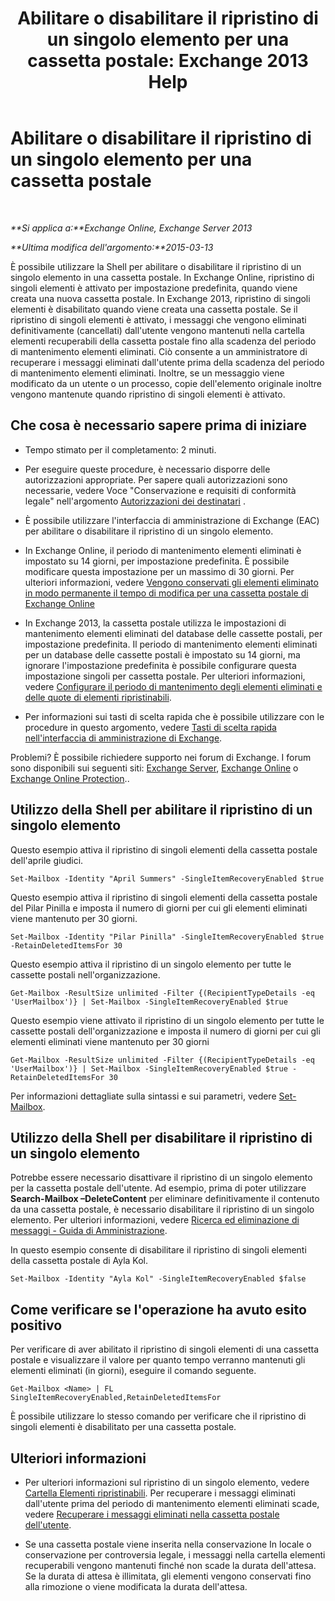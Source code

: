 ﻿---
title: 'Abilitare o disabilitare il ripristino di un singolo elemento per una cassetta postale: Exchange 2013 Help'
TOCTitle: Abilitare o disabilitare il ripristino di un singolo elemento per una cassetta postale
ms:assetid: 2e7f1bcd-8395-45ad-86ce-22868bd46af0
ms:mtpsurl: https://technet.microsoft.com/it-it/library/Ee633460(v=EXCHG.150)
ms:contentKeyID: 54652837
ms.date: 05/22/2018
mtps_version: v=EXCHG.150
ms.translationtype: MT
---

# Abilitare o disabilitare il ripristino di un singolo elemento per una cassetta postale

 

_**Si applica a:**Exchange Online, Exchange Server 2013_

_**Ultima modifica dell'argomento:**2015-03-13_

È possibile utilizzare la Shell per abilitare o disabilitare il ripristino di un singolo elemento in una cassetta postale. In Exchange Online, ripristino di singoli elementi è attivato per impostazione predefinita, quando viene creata una nuova cassetta postale. In Exchange 2013, ripristino di singoli elementi è disabilitato quando viene creata una cassetta postale. Se il ripristino di singoli elementi è attivato, i messaggi che vengono eliminati definitivamente (cancellati) dall'utente vengono mantenuti nella cartella elementi recuperabili della cassetta postale fino alla scadenza del periodo di mantenimento elementi eliminati. Ciò consente a un amministratore di recuperare i messaggi eliminati dall'utente prima della scadenza del periodo di mantenimento elementi eliminati. Inoltre, se un messaggio viene modificato da un utente o un processo, copie dell'elemento originale inoltre vengono mantenute quando ripristino di singoli elementi è attivato.

## Che cosa è necessario sapere prima di iniziare

  - Tempo stimato per il completamento: 2 minuti.

  - Per eseguire queste procedure, è necessario disporre delle autorizzazioni appropriate. Per sapere quali autorizzazioni sono necessarie, vedere Voce "Conservazione e requisiti di conformità legale" nell'argomento [Autorizzazioni dei destinatari](recipients-permissions-exchange-2013-help.md) .

  - È possibile utilizzare l'interfaccia di amministrazione di Exchange (EAC) per abilitare o disabilitare il ripristino di un singolo elemento.

  - In Exchange Online, il periodo di mantenimento elementi eliminati è impostato su 14 giorni, per impostazione predefinita. È possibile modificare questa impostazione per un massimo di 30 giorni. Per ulteriori informazioni, vedere [Vengono conservati gli elementi eliminato in modo permanente il tempo di modifica per una cassetta postale di Exchange Online](https://technet.microsoft.com/it-it/library/dn163584\(v=exchg.150\))

  - In Exchange 2013, la cassetta postale utilizza le impostazioni di mantenimento elementi eliminati del database delle cassette postali, per impostazione predefinita. Il periodo di mantenimento elementi eliminati per un database delle cassette postali è impostato su 14 giorni, ma ignorare l'impostazione predefinita è possibile configurare questa impostazione singoli per cassetta postale. Per ulteriori informazioni, vedere [Configurare il periodo di mantenimento degli elementi eliminati e delle quote di elementi ripristinabili](configure-deleted-item-retention-and-recoverable-items-quotas-exchange-2013-help.md).

  - Per informazioni sui tasti di scelta rapida che è possibile utilizzare con le procedure in questo argomento, vedere [Tasti di scelta rapida nell'interfaccia di amministrazione di Exchange](keyboard-shortcuts-in-the-exchange-admin-center-exchange-online-protection-help.md).

Problemi? È possibile richiedere supporto nei forum di Exchange. I forum sono disponibili sui seguenti siti: [Exchange Server](https://go.microsoft.com/fwlink/p/?linkid=60612), [Exchange Online](https://go.microsoft.com/fwlink/p/?linkid=267542) o [Exchange Online Protection](https://go.microsoft.com/fwlink/p/?linkid=285351)..

## Utilizzo della Shell per abilitare il ripristino di un singolo elemento

Questo esempio attiva il ripristino di singoli elementi della cassetta postale dell'aprile giudici.

    Set-Mailbox -Identity "April Summers" -SingleItemRecoveryEnabled $true

Questo esempio attiva il ripristino di singoli elementi della cassetta postale del Pilar Pinilla e imposta il numero di giorni per cui gli elementi eliminati viene mantenuto per 30 giorni.

    Set-Mailbox -Identity "Pilar Pinilla" -SingleItemRecoveryEnabled $true -RetainDeletedItemsFor 30

Questo esempio attiva il ripristino di un singolo elemento per tutte le cassette postali nell'organizzazione.

    Get-Mailbox -ResultSize unlimited -Filter {(RecipientTypeDetails -eq 'UserMailbox')} | Set-Mailbox -SingleItemRecoveryEnabled $true

Questo esempio viene attivato il ripristino di un singolo elemento per tutte le cassette postali dell'organizzazione e imposta il numero di giorni per cui gli elementi eliminati viene mantenuto per 30 giorni

    Get-Mailbox -ResultSize unlimited -Filter {(RecipientTypeDetails -eq 'UserMailbox')} | Set-Mailbox -SingleItemRecoveryEnabled $true -RetainDeletedItemsFor 30

Per informazioni dettagliate sulla sintassi e sui parametri, vedere [Set-Mailbox](https://technet.microsoft.com/it-it/library/bb123981\(v=exchg.150\)).

## Utilizzo della Shell per disabilitare il ripristino di un singolo elemento

Potrebbe essere necessario disattivare il ripristino di un singolo elemento per la cassetta postale dell'utente. Ad esempio, prima di poter utilizzare **Search-Mailbox –DeleteContent** per eliminare definitivamente il contenuto da una cassetta postale, è necessario disabilitare il ripristino di un singolo elemento. Per ulteriori informazioni, vedere [Ricerca ed eliminazione di messaggi - Guida di Amministrazione](search-for-and-delete-messages-admin-help-exchange-2013-help.md).

In questo esempio consente di disabilitare il ripristino di singoli elementi della cassetta postale di Ayla Kol.

    Set-Mailbox -Identity "Ayla Kol" -SingleItemRecoveryEnabled $false

## Come verificare se l'operazione ha avuto esito positivo

Per verificare di aver abilitato il ripristino di singoli elementi di una cassetta postale e visualizzare il valore per quanto tempo verranno mantenuti gli elementi eliminati (in giorni), eseguire il comando seguente.

    Get-Mailbox <Name> | FL SingleItemRecoveryEnabled,RetainDeletedItemsFor

È possibile utilizzare lo stesso comando per verificare che il ripristino di singoli elementi è disabilitato per una cassetta postale.

## Ulteriori informazioni

  - Per ulteriori informazioni sul ripristino di un singolo elemento, vedere [Cartella Elementi ripristinabili](recoverable-items-folder-exchange-2013-help.md). Per recuperare i messaggi eliminati dall'utente prima del periodo di mantenimento elementi eliminati scade, vedere [Recuperare i messaggi eliminati nella cassetta postale dell'utente](recover-deleted-messages-in-a-user-s-mailbox-exchange-2013-help.md).

  - Se una cassetta postale viene inserita nella conservazione In locale o conservazione per controversia legale, i messaggi nella cartella elementi recuperabili vengono mantenuti finché non scade la durata dell'attesa. Se la durata di attesa è illimitata, gli elementi vengono conservati fino alla rimozione o viene modificata la durata dell'attesa.

